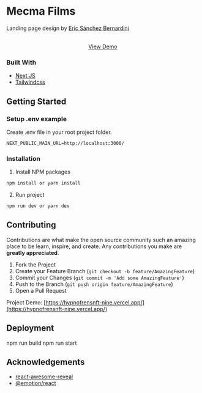 <p align="center">
  <h1>Mecma Films</h1>
Landing page design by <a href='https://www.behance.net/ericsandev'>Eric Sánchez Bernardini</a>
<br/ >
  <p align="center">
    <br />
    <a href="#">View Demo</a>
  </p>
</p>

### Built With

* [Next JS](https://nextjs.org/)
* [Tailwindcss](https://tailwindcss.com/)

<!-- GETTING STARTED -->
## Getting Started

### Setup .env example

Create .env file in your root project folder.

```
NEXT_PUBLIC_MAIN_URL=http://localhost:3000/
```

### Installation

1. Install NPM packages
```sh
npm install or yarn install
```
2. Run project
```sh
npm run dev or yarn dev
```

<!-- CONTRIBUTING -->
## Contributing

Contributions are what make the open source community such an amazing place to be learn, inspire, and create. Any contributions you make are **greatly appreciated**.

1. Fork the Project
2. Create your Feature Branch (`git checkout -b feature/AmazingFeature`)
3. Commit your Changes (`git commit -m 'Add some AmazingFeature'`)
4. Push to the Branch (`git push origin feature/AmazingFeature`)
5. Open a Pull Request

Project Demo: [https://hypnofrensnft-nine.vercel.app/](https://hypnofrensnft-nine.vercel.app/)

<!-- Deploy -->
## Deployment

npm run build
npm run start

<!-- ACKNOWLEDGEMENTS -->
## Acknowledgements
* [react-awesome-reveal](https://www.npmjs.com/package/react-awesome-reveal)
* [@emotion/react](https://www.npmjs.com/package/@emotion/react)
